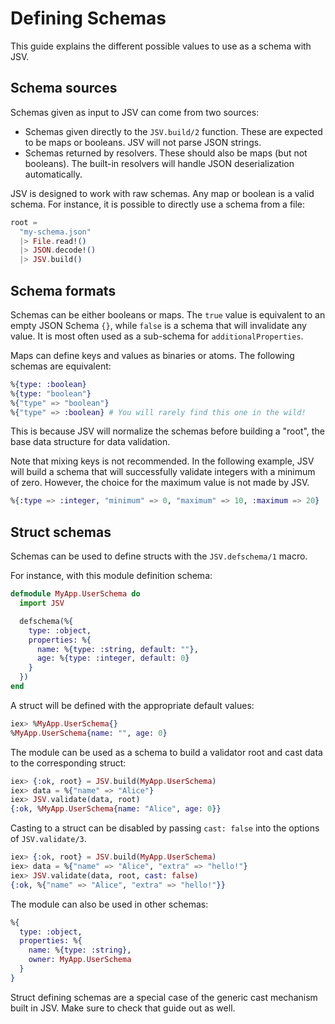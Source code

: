 # Defining Schemas

This guide explains the different possible values to use as a schema with JSV.


## Schema sources

Schemas given as input to JSV can come from two sources:

* Schemas given directly to the `JSV.build/2` function. These are expected to be
  maps or booleans. JSV will not parse JSON strings.
* Schemas returned by resolvers. These should also be maps (but not booleans).
  The built-in resolvers will handle JSON deserialization automatically.

JSV is designed to work with raw schemas. Any map or boolean is a valid schema.
For instance, it is possible to directly use a schema from a file:

```elixir
root =
  "my-schema.json"
  |> File.read!()
  |> JSON.decode!()
  |> JSV.build()
```


## Schema formats

Schemas can be either booleans or maps. The `true` value is equivalent to an
empty JSON Schema `{}`, while `false` is a schema that will invalidate any
value. It is most often used as a sub-schema for `additionalProperties`.

Maps can define keys and values as binaries or atoms. The following schemas are
equivalent:

```elixir
%{type: :boolean}
%{type: "boolean"}
%{"type" => "boolean"}
%{"type" => :boolean} # You will rarely find this one in the wild!
```

This is because JSV will normalize the schemas before building a "root", the
base data structure for data validation.

Note that mixing keys is not recommended. In the following example, JSV will
build a schema that will successfully validate integers with a minimum of zero.
However, the choice for the maximum value is not made by JSV.

```elixir
%{:type => :integer, "minimum" => 0, "maximum" => 10, :maximum => 20}
```


## Struct schemas

Schemas can be used to define structs with the `JSV.defschema/1` macro.

For instance, with this module definition schema:

```elixir
defmodule MyApp.UserSchema do
  import JSV

  defschema(%{
    type: :object,
    properties: %{
      name: %{type: :string, default: ""},
      age: %{type: :integer, default: 0}
    }
  })
end
```

A struct will be defined with the appropriate default values:

```elixir
iex> %MyApp.UserSchema{}
%MyApp.UserSchema{name: "", age: 0}
```

The module can be used as a schema to build a validator root and cast data to
the corresponding struct:

```elixir
iex> {:ok, root} = JSV.build(MyApp.UserSchema)
iex> data = %{"name" => "Alice"}
iex> JSV.validate(data, root)
{:ok, %MyApp.UserSchema{name: "Alice", age: 0}}
```

Casting to a struct can be disabled by passing `cast: false` into the
options of `JSV.validate/3`.

```elixir
iex> {:ok, root} = JSV.build(MyApp.UserSchema)
iex> data = %{"name" => "Alice", "extra" => "hello!"}
iex> JSV.validate(data, root, cast: false)
{:ok, %{"name" => "Alice", "extra" => "hello!"}}
```

The module can also be used in other schemas:

```elixir
%{
  type: :object,
  properties: %{
    name: %{type: :string},
    owner: MyApp.UserSchema
  }
}
```

Struct defining schemas are a special case of the generic cast mechanism built
in JSV. Make sure to check that guide out as well.